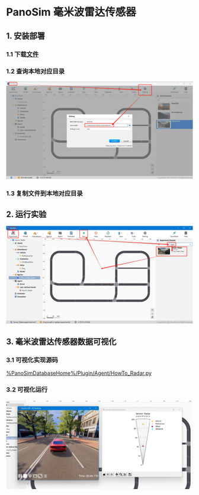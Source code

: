 # PanoSim 毫米波雷达传感器

## 1. 安装部署

### 1.1 下载[文件](./PanoSimDatabase)

### 1.2 查询本地对应目录
![image](../../../Bus/ego/docs/images/folder.jpg)

### 1.3 复制文件到本地对应目录

## 2. 运行实验
![image](docs/images/open.jpg)


## 3. 毫米波雷达传感器数据可视化

### 3.1 可视化实现源码
[%PanoSimDatabaseHome%/Plugin/Agent/HowTo_Radar.py](PanoSimDatabase/Plugin/Agent/HowTo_Radar.py)

### 3.2 可视化运行
![image](docs/images/visualization.jpg)
